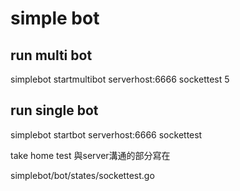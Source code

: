 # simple bot

## run multi bot 
simplebot startmultibot serverhost:6666 sockettest 5

## run single bot
simplebot startbot serverhost:6666 sockettest

take home test 與server溝通的部分寫在

simplebot/bot/states/sockettest.go
